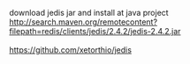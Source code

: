 download jedis jar and install at java project <br>
http://search.maven.org/remotecontent?filepath=redis/clients/jedis/2.4.2/jedis-2.4.2.jar <br>
<br>
https://github.com/xetorthio/jedis<br>
